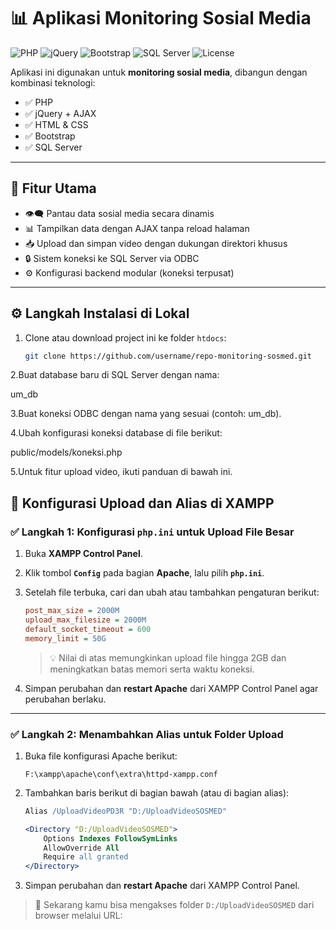 # 📊 Aplikasi Monitoring Sosial Media

![PHP](https://img.shields.io/badge/PHP-7.4-blue?style=flat-square&logo=php)
![jQuery](https://img.shields.io/badge/jQuery-AJAX-blue?style=flat-square&logo=jquery)
![Bootstrap](https://img.shields.io/badge/Bootstrap-4-purple?style=flat-square&logo=bootstrap)
![SQL Server](https://img.shields.io/badge/Database-SQL%20Server-red?style=flat-square&logo=microsoftsqlserver)
![License](https://img.shields.io/badge/License-MIT-green?style=flat-square)

Aplikasi ini digunakan untuk **monitoring sosial media**, dibangun dengan kombinasi teknologi:

- ✅ PHP
- ✅ jQuery + AJAX
- ✅ HTML & CSS
- ✅ Bootstrap
- ✅ SQL Server

---

## 🚀 Fitur Utama

- 👁️‍🗨️ Pantau data sosial media secara dinamis
- 📊 Tampilkan data dengan AJAX tanpa reload halaman
- 📥 Upload dan simpan video dengan dukungan direktori khusus
- 🔒 Sistem koneksi ke SQL Server via ODBC
- ⚙️ Konfigurasi backend modular (koneksi terpusat)

---

## ⚙️ Langkah Instalasi di Lokal

1. Clone atau download project ini ke folder `htdocs`:
   ```bash
   git clone https://github.com/username/repo-monitoring-sosmed.git
2.Buat database baru di SQL Server dengan nama:

um_db

3.Buat koneksi ODBC dengan nama yang sesuai (contoh: um_db).

4.Ubah konfigurasi koneksi database di file berikut:

public/models/koneksi.php

5.Untuk fitur upload video, ikuti panduan di bawah ini.



## 📁 Konfigurasi Upload dan Alias di XAMPP

### ✅ Langkah 1: Konfigurasi `php.ini` untuk Upload File Besar

1. Buka **XAMPP Control Panel**.
2. Klik tombol **`Config`** pada bagian **Apache**, lalu pilih **`php.ini`**.
3. Setelah file terbuka, cari dan ubah atau tambahkan pengaturan berikut:

    ```ini
    post_max_size = 2000M
    upload_max_filesize = 2000M
    default_socket_timeout = 600
    memory_limit = 50G
    ```

    > 💡 Nilai di atas memungkinkan upload file hingga 2GB dan meningkatkan batas memori serta waktu koneksi.

4. Simpan perubahan dan **restart Apache** dari XAMPP Control Panel agar perubahan berlaku.

---

### ✅ Langkah 2: Menambahkan Alias untuk Folder Upload

1. Buka file konfigurasi Apache berikut:

    ```
    F:\xampp\apache\conf\extra\httpd-xampp.conf
    ```

2. Tambahkan baris berikut di bagian bawah (atau di bagian alias):

    ```apache
    Alias /UploadVideoPD3R "D:/UploadVideoSOSMED"

    <Directory "D:/UploadVideoSOSMED">
        Options Indexes FollowSymLinks
        AllowOverride All
        Require all granted
    </Directory>
    ```

3. Simpan perubahan dan **restart Apache** dari XAMPP Control Panel.

> 📂 Sekarang kamu bisa mengakses folder `D:/UploadVideoSOSMED` dari browser melalui URL:


